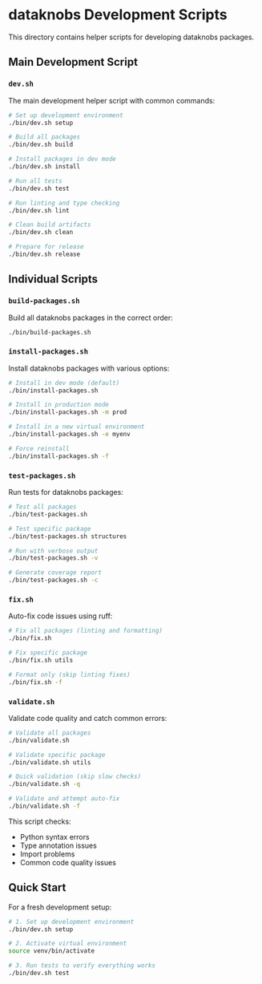 # dataknobs Development Scripts

This directory contains helper scripts for developing dataknobs packages.

## Main Development Script

### `dev.sh`
The main development helper script with common commands:

```bash
# Set up development environment
./bin/dev.sh setup

# Build all packages
./bin/dev.sh build

# Install packages in dev mode
./bin/dev.sh install

# Run all tests
./bin/dev.sh test

# Run linting and type checking
./bin/dev.sh lint

# Clean build artifacts
./bin/dev.sh clean

# Prepare for release
./bin/dev.sh release
```

## Individual Scripts

### `build-packages.sh`
Build all dataknobs packages in the correct order:

```bash
./bin/build-packages.sh
```

### `install-packages.sh`
Install dataknobs packages with various options:

```bash
# Install in dev mode (default)
./bin/install-packages.sh

# Install in production mode
./bin/install-packages.sh -m prod

# Install in a new virtual environment
./bin/install-packages.sh -e myenv

# Force reinstall
./bin/install-packages.sh -f
```

### `test-packages.sh`
Run tests for dataknobs packages:

```bash
# Test all packages
./bin/test-packages.sh

# Test specific package
./bin/test-packages.sh structures

# Run with verbose output
./bin/test-packages.sh -v

# Generate coverage report
./bin/test-packages.sh -c
```

### `fix.sh`
Auto-fix code issues using ruff:

```bash
# Fix all packages (linting and formatting)
./bin/fix.sh

# Fix specific package
./bin/fix.sh utils

# Format only (skip linting fixes)
./bin/fix.sh -f
```

### `validate.sh`
Validate code quality and catch common errors:

```bash
# Validate all packages
./bin/validate.sh

# Validate specific package
./bin/validate.sh utils

# Quick validation (skip slow checks)
./bin/validate.sh -q

# Validate and attempt auto-fix
./bin/validate.sh -f
```

This script checks:
- Python syntax errors
- Type annotation issues
- Import problems
- Common code quality issues

## Quick Start

For a fresh development setup:

```bash
# 1. Set up development environment
./bin/dev.sh setup

# 2. Activate virtual environment
source venv/bin/activate

# 3. Run tests to verify everything works
./bin/dev.sh test
```
